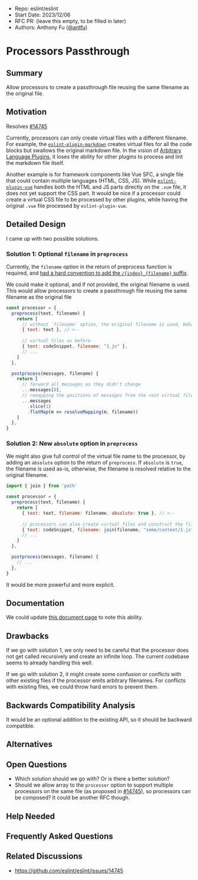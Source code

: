 - Repo: eslint/eslint
- Start Date: 2023/12/06
- RFC PR: (leave this empty, to be filled in later)
- Authors: Anthony Fu ([@antfu](https://github.com/antfu))

# Processors Passthrough

## Summary

Allow processors to create a passthrough file reusing the same filename as the original file.

## Motivation

Resolves [#14745](https://github.com/eslint/eslint/issues/14745)

Currently, processors can only create virtual files with a different filename. For example, the [`eslint-plugin-markdown`](https://github.com/eslint/eslint-plugin-markdown) creates virtual files for all the code blocks but swallows the original markdown file. In the vision of [Arbitrary Language Plugins](https://github.com/eslint/rfcs/blob/main/designs/2022-languages/README.md), it loses the ability for other plugins to process and lint the markdown file itself.

Another example is for framework components like Vue SFC, a single file that could contain multiple languages (HTML, CSS, JS). While [`eslint-plugin-vue`](https://github.com/vuejs/eslint-plugin-vue) handles both the HTML and JS parts directly on the `.vue` file, it does not yet support the CSS part. It would be nice if a processor could create a virtual CSS file to be processed by other plugins, while having the original `.vue` file processed by `eslint-plugin-vue`.

## Detailed Design

I came up with two possible solutions.

### Solution 1: Optional `filename` in `preprocess`

Currently, the `filename` option in the return of preprocess function is required, and [had a hard convention to add the `/{index}_{filename}` suffix](https://github.com/eslint/eslint/blob/fd0c60c3be1f213e5a6d69d8a3248e963619e155/lib/linter/linter.js#L1524).

We could make it optional, and if not provided, the original filename is used. This would allow processors to create a passthrough file reusing the same filename as the original file

```js
const processor = {
  preprocess(text, filename) {
    return [
      // without `filename` option, the original filename is used, behaving like "passthrough"
      { text: text }, // <--
      
      // virtual files as before
      { text: codeSnippet, filename: "1.js" },
      // ...
    ]
  },

  postprocess(messages, filename) {
    return [
      // forward all messages as they didn't change
      ...messages[0],
      // remapping the positions of messages from the rest virtual files
      ...messages
        .slice(1)
        .flatMap(m => resolveMapping(m, filename))
    ]
  },
}
```

### Solution 2: New `absolute` option in `preprocess`

We might also give full control of the virtual file name to the processor, by adding an `absolute` option to the return of `preprocess`. If `absolute` is `true`, the filename is used as-is, otherwise, the filename is resolved relative to the original filename.

```js
import { join } from 'path'

const processor = {
  preprocess(text, filename) {
    return [
      { text: text, filename: filename, absolute: true }, // <--
      
      // processors can also create virtual files and construct the filename their own
      { text: codeSnippet, filename: join(filename, "some/context/1.js"), absolute: true },
      // ...
    ]
  },

  postprocess(messages, filename) {
    // ...
  },
}
```

It would be more powerful and more explicit.


## Documentation

We could update [this document page](https://eslint.org/docs/latest/extend/custom-processors) to note this ability.

## Drawbacks

If we go with solution 1, we only need to be careful that the processor does not get called recursively and create an infinite loop. The current codebase seems to already handling this well.

If we go with solution 2, it might create some confusion or conflicts with other existing files if the processor emits arbitrary filenames. For conflicts with existing files, we could throw hard errors to prevent them.

## Backwards Compatibility Analysis

It would be an optional addition to the existing API, so it should be backward compatible.

## Alternatives

## Open Questions

- Which solution should we go with? Or is there a better solution?
- Should we allow array to the `processor` option to support multiple processors on the same file (as proposed in [#14745](https://github.com/eslint/eslint/issues/14745)), so processors can be composed? It could be another RFC though.

## Help Needed

## Frequently Asked Questions

## Related Discussions

- https://github.com/eslint/eslint/issues/14745
